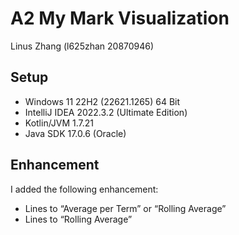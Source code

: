 # A2 My Mark Visualization
Linus Zhang (l625zhan 20870946)

## Setup
* Windows 11 22H2 (22621.1265) 64 Bit
* IntelliJ IDEA 2022.3.2 (Ultimate Edition)
* Kotlin/JVM 1.7.21
* Java SDK 17.0.6 (Oracle)

## Enhancement
I added the following enhancement:
* Lines to “Average per Term” or “Rolling Average”
* Lines to “Rolling Average”
